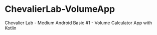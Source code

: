 # ChevalierLab-VolumeApp
Chevalier Lab - Medium Android Basic #1 - Volume Calculator App with Kotlin
